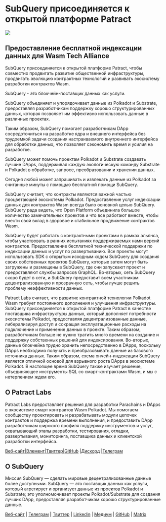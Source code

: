 # SubQuery присоединяется к открытой платформе Patract

![](https://miro.medium.com/max/1400/0*0inUQ8U1g9auTjfU)

## Предоставление бесплатной индексации данных для Wasm Tech Alliance

SubQuery присоединяется к открытой платформе Patract, чтобы совместно продвигать развитие общественной инфраструктуры, продвигать эволюцию контрактных технологий и развивать экосистему разработки контрактов Wasm.

SubQuery - это блокчейн-поставщик данных как услуги.

SubQuery объединяет и упорядочивает данные из Polkadot и Substrate, предоставляя разработчикам поддержку хорошо структурированных данных, которая позволяет им эффективно использовать данные в различных проектах.

Таким образом, SubQuery помогает разработчикам DApp сосредоточиться на разработке ядра и внешнего интерфейса без трудоемкой задачи создания настраиваемого внутреннего интерфейса для обработки данных, что позволяет сэкономить время и усилия на разработке.

SubQuery может помочь проектам Polkadot и Substrate создавать лучшие DApps, поддерживая каждую экологическую команду Substrate и Polkadot в обработке, запросе, преобразовании и хранении данных.

Сегодня любой может запрашивать и извлекать данные из Polkadot за считанные минуты с помощью бесплатной помощи SubQuery.

SubQuery считает, что контракты являются важной частью процветающей экосистемы Polkadot. Предоставление услуг индексации данных для контрактов Wasm всегда было основной целью SubQuery. SubQuery рада видеть, что Open Platform объединила большое количество замечательных проектов и что все работают вместе, чтобы внести свой вклад в здоровое и стабильное продвижение контрактов Wasm.

SubQuery будет работать с контрактными проектами в рамках альянса, чтобы участвовать в ранних испытаниях поддерживаемых нами версий контрактов. Предоставление бесплатной технической поддержки по индексации данных и услуг по развертыванию. Все проекты могут использовать SDK с открытым исходным кодом SubQuery для создания своих собственных проектов SubQuery, которые затем могут быть загружены и размещены в SubQuery, где они запускают проект и предоставляют службы запросов GraphQL. Во-вторых, сеть SubQuery скоро будет в сети, и SubQuery предоставит всем участникам децентрализованную и прозрачную сеть, чтобы лучше решить проблему неэффективности данных.

Patract Labs считает, что развитие контрактной технологии Polkadot Wasm требует постоянного дополнения и улучшения инфраструктуры. SubQuery присоединяется к открытой платформе Patract в качестве поставщика инфраструктуры данных, который дополняет потребности экосистемы Polkadot, предоставляя децентрализованные данные, либерализируя доступ и сокращая эксплуатационные расходы на подключение и применение данных в проекте. Таким образом, разработчикам больше не нужно тратить много времени на создание и поддержку собственных решений для индексирования. Во-вторых, данные блокчейна трудно хранить непосредственно в DApps, поскольку DApps необходимо получать и преобразовывать данные из базового источника данных. Таким образом, схема ончейн-индексации SubQuery является отличной основой для взрывного роста DApps в экосистеме Polkadot. В настоящее время SubQuery также изучает решение, объединяющее инструменты SQL со смарт-контрактами Wasm, и мы с нетерпением ждем его.

## О Patract Labs

Patract Labs предоставляет решения для разработки Parachains и DApps в экосистеме смарт контрактов Wasm Polkadot. Мы помогаем сообществу проектировать и разрабатывать модули цепочек контрактов и поддержка времени выполнения, и предоставить DApp разработчикам широкого профиля поддержку инструментов и услуг, охватывающий этапы разработки, тестирования, отладки, развертывания, мониторинга, поставщика данных и клиентской разработки интерфейса.

[Веб-сайт](https://patract.io/)|[Элемент](https://app.element.io/#/room/#PatractLabsDev:matrix.org)|[Твиттер](https://twitter.com/PatractLabs)|[GitHub](https://github.com/patractlabs) |[Дискорд](https://discord.gg/yMRMqcAb24) |[Телеграм](https://t.me/patract)

## О SubQuery

Миссия SubQuery — сделать мировые децентрализованные данные более доступными. SubQuery — это поставщик данных как услуги, который агрегирует и организует данные из проектов Polkadot и Substrate; это уполномочивает проекты Polkadot/Substrate для создания лучших DApp, предоставляя разработчикам хорошо структурированные данные.

[Веб-сайт](https://www.subquery.network/) | [Телеграм](https://t.me/subquerynetwork) | [Твиттер](https://twitter.com/subquerynetwork) | [Linkedin](https://www.linkedin.com/company/subquery) | [Медиум](https://subquery.medium.com/) | [GitHub](https://github.com/subquery/subql) | [Matrix](https://matrix.to/#/#subquery:matrix.org)
